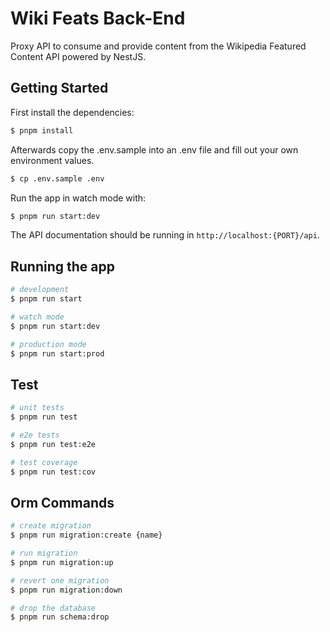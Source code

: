 # Wiki Feats Back-End

Proxy API to consume and provide content from the Wikipedia Featured Content API powered by NestJS.

## Getting Started

First install the dependencies:

```bash
$ pnpm install
```

Afterwards copy the .env.sample into an .env file and fill out your own environment values.

```bash
$ cp .env.sample .env
```

Run the app in watch mode with:

``` bash
$ pnpm run start:dev
```

The API documentation should be running in `http://localhost:{PORT}/api`.

## Running the app

```bash
# development
$ pnpm run start

# watch mode
$ pnpm run start:dev

# production mode
$ pnpm run start:prod
```

## Test

```bash
# unit tests
$ pnpm run test

# e2e tests
$ pnpm run test:e2e

# test coverage
$ pnpm run test:cov
```

## Orm Commands

```bash
# create migration
$ pnpm run migration:create {name}

# run migration
$ pnpm run migration:up

# revert one migration
$ pnpm run migration:down

# drop the database
$ pnpm run schema:drop
```